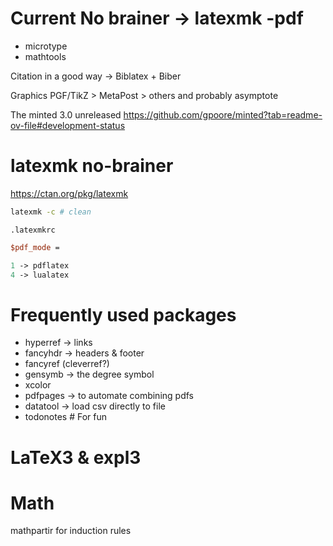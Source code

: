 # Current No brainer -> latexmk -pdf

- microtype
- mathtools

Citation in a good way -> Biblatex + Biber

Graphics PGF/TikZ > MetaPost > others and probably asymptote

The minted 3.0 unreleased  https://github.com/gpoore/minted?tab=readme-ov-file#development-status

# latexmk no-brainer

https://ctan.org/pkg/latexmk

```sh
latexmk -c # clean
```

`.latexmkrc`


```perl
$pdf_mode = 

1 -> pdflatex
4 -> lualatex
```

# Frequently used packages

- hyperref -\> links
- fancyhdr -\> headers & footer
- fancyref (cleverref?)
- gensymb -\> the degree symbol
- xcolor
- pdfpages -\> to automate combining pdfs
- datatool -\> load csv directly to file
- todonotes \# For fun

# LaTeX3 & expl3

# Math

mathpartir for induction rules

